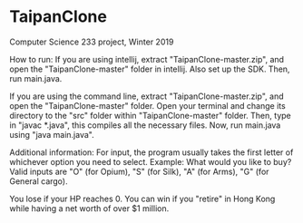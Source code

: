 # TaipanClone
Computer Science 233 project, Winter 2019

How to run:
If you are using intellij, extract "TaipanClone-master.zip", and open the "TaipanClone-master" folder in intellij. Also set up the SDK. Then, run main.java. 

If you are using the command line, extract "TaipanClone-master.zip", and open the "TaipanClone-master" folder. Open your terminal and change its directory to the "src" folder within "TaipanClone-master" folder. Then, type in "javac *.java", this compiles all the necessary files. Now, run main.java using "java main.java".

Additional information:
For input, the program usually takes the first letter of whichever option you need to select. Example:
What would you like to buy? Valid inputs are "O" (for Opium), "S" (for Silk), "A" (for Arms), "G" (for General cargo).

You lose if your HP reaches 0. You can win if you "retire" in Hong Kong while having a net worth of over $1 million.
